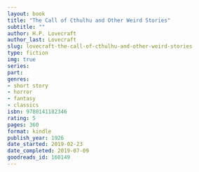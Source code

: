 ```yaml
---
layout: book
title: "The Call of Cthulhu and Other Weird Stories"
subtitle: ""
author: H.P. Lovecraft
author_last: Lovecraft
slug: lovecraft-the-call-of-cthulhu-and-other-weird-stories
type: fiction
img: true
series: 
part: 
genres:
- short story
- horror
- fantasy
- classics
isbn: 9780141182346
rating: 5
pages: 360
format: kindle
publish_year: 1926
date_started: 2019-02-23
date_completed: 2019-07-09
goodreads_id: 160149
---
```

